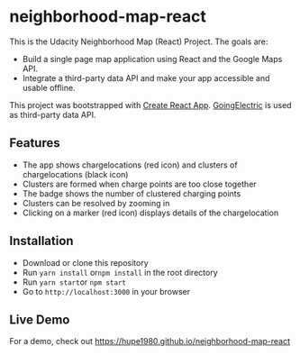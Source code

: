 # neighborhood-map-react
This is the Udacity Neighborhood Map (React) Project. The goals are:
- Build a single page map application using React and the Google Maps API.
- Integrate a third-party data API and make your app accessible and usable offline.

This project was bootstrapped with [Create React App](https://github.com/facebookincubator/create-react-app).
[GoingElectric](https://www.goingelectric.de/stromtankstellen/api/dokumentation/) is used as third-party data API.

## Features
- The app shows chargelocations (red icon) and clusters of chargelocations (black icon)
- Clusters are formed when charge points are too close together
- The badge shows the number of clustered charging points
- Clusters can be resolved by zooming in
- Clicking on a marker (red icon) displays details of the chargelocation

## Installation
- Download or clone this repository
- Run `yarn install` or`npm install` in the root directory
- Run `yarn start`or `npm start`
- Go to `http://localhost:3000` in your browser

## Live Demo
For a demo, check out https://hupe1980.github.io/neighborhood-map-react
